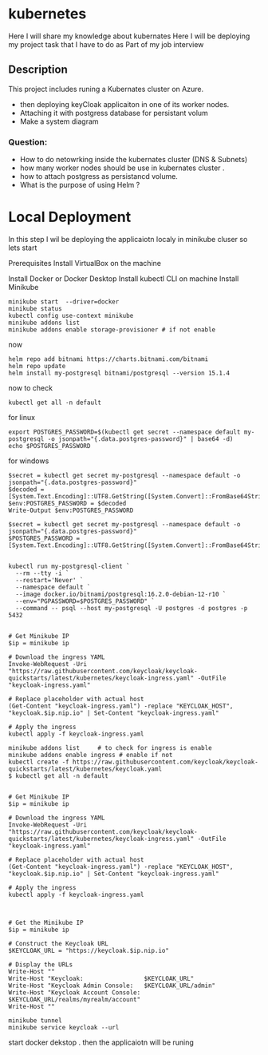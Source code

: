 # kubernetes
Here I will share my knowledge about kubernates
Here I will be deploying my project task that I have to do as Part of my job interview

## Description
This project includes runing a Kubernates cluster on Azure. 
-  then deploying keyCloak applicaiton in one of its worker nodes.
-  Attaching it with postgress database for persistant volum
-  Make a system diagram 
### Question:
  -   How to do netowrking inside the kubernates cluster (DNS & Subnets)
  -   how many worker nodes should be use in kubernates cluster .
  -   how to attach postgress as persistancd volume.
  -   What is the purpose of using Helm ?

# Local Deployment

In this step I wil be deploying the applicaiotn localy in minikube cluser so lets start


Prerequisites
Install VirtualBox on the machine

Install Docker or Docker Desktop
Install kubectl CLI on machine
Install Minikube

```
minikube start  --driver=docker
minikube status
kubectl config use-context minikube
minikube addons list
minikube addons enable storage-provisioner # if not enable 
```

now 

```
helm repo add bitnami https://charts.bitnami.com/bitnami
helm repo update
helm install my-postgresql bitnami/postgresql --version 15.1.4

```
now to check 

```
kubectl get all -n default

```

for linux 
```
export POSTGRES_PASSWORD=$(kubectl get secret --namespace default my-postgresql -o jsonpath="{.data.postgres-password}" | base64 -d)
echo $POSTGRES_PASSWORD
```


for windows 

```
$secret = kubectl get secret my-postgresql --namespace default -o jsonpath="{.data.postgres-password}"
$decoded = [System.Text.Encoding]::UTF8.GetString([System.Convert]::FromBase64String($secret))
$env:POSTGRES_PASSWORD = $decoded
Write-Output $env:POSTGRES_PASSWORD

$secret = kubectl get secret my-postgresql --namespace default -o jsonpath="{.data.postgres-password}"
$POSTGRES_PASSWORD = [System.Text.Encoding]::UTF8.GetString([System.Convert]::FromBase64String($secret))


kubectl run my-postgresql-client `
  --rm --tty -i `
  --restart='Never' `
  --namespace default `
  --image docker.io/bitnami/postgresql:16.2.0-debian-12-r10 `
  --env="PGPASSWORD=$POSTGRES_PASSWORD" `
  --command -- psql --host my-postgresql -U postgres -d postgres -p 5432


# Get Minikube IP
$ip = minikube ip

# Download the ingress YAML
Invoke-WebRequest -Uri "https://raw.githubusercontent.com/keycloak/keycloak-quickstarts/latest/kubernetes/keycloak-ingress.yaml" -OutFile "keycloak-ingress.yaml"

# Replace placeholder with actual host
(Get-Content "keycloak-ingress.yaml") -replace "KEYCLOAK_HOST", "keycloak.$ip.nip.io" | Set-Content "keycloak-ingress.yaml"

# Apply the ingress
kubectl apply -f keycloak-ingress.yaml

minikube addons list     # to check for ingress is enable 
minikube addons enable ingress # enable if not
kubectl create -f https://raw.githubusercontent.com/keycloak/keycloak-quickstarts/latest/kubernetes/keycloak.yaml
$ kubectl get all -n default


# Get Minikube IP
$ip = minikube ip

# Download the ingress YAML
Invoke-WebRequest -Uri "https://raw.githubusercontent.com/keycloak/keycloak-quickstarts/latest/kubernetes/keycloak-ingress.yaml" -OutFile "keycloak-ingress.yaml"

# Replace placeholder with actual host
(Get-Content "keycloak-ingress.yaml") -replace "KEYCLOAK_HOST", "keycloak.$ip.nip.io" | Set-Content "keycloak-ingress.yaml"

# Apply the ingress
kubectl apply -f keycloak-ingress.yaml



# Get the Minikube IP
$ip = minikube ip

# Construct the Keycloak URL
$KEYCLOAK_URL = "https://keycloak.$ip.nip.io"

# Display the URLs
Write-Host ""
Write-Host "Keycloak:                 $KEYCLOAK_URL"
Write-Host "Keycloak Admin Console:   $KEYCLOAK_URL/admin"
Write-Host "Keycloak Account Console: $KEYCLOAK_URL/realms/myrealm/account"
Write-Host ""

```

```
minikube tunnel
minikube service keycloak --url
```
start docker dekstop . then the applicaiotn will be runing 










